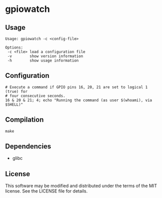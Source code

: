 # gpiowatch

## Usage

	Usage: gpiowatch -c <config-file>

	Options:
	 -c <file> load a configuration file
	 -v        show version information
	 -h        show usage information

## Configuration

	# Execute a command if GPIO pins 16, 20, 21 are set to logical 1 (true) for
	# four consecutive seconds.
	16 & 20 & 21; 4; echo "Running the command (as user $(whoami), via $SHELL)"

## Compilation

	make

## Dependencies

* glibc

## License

This software may be modified and distributed under the terms of the MIT
license. See the LICENSE file for details.

